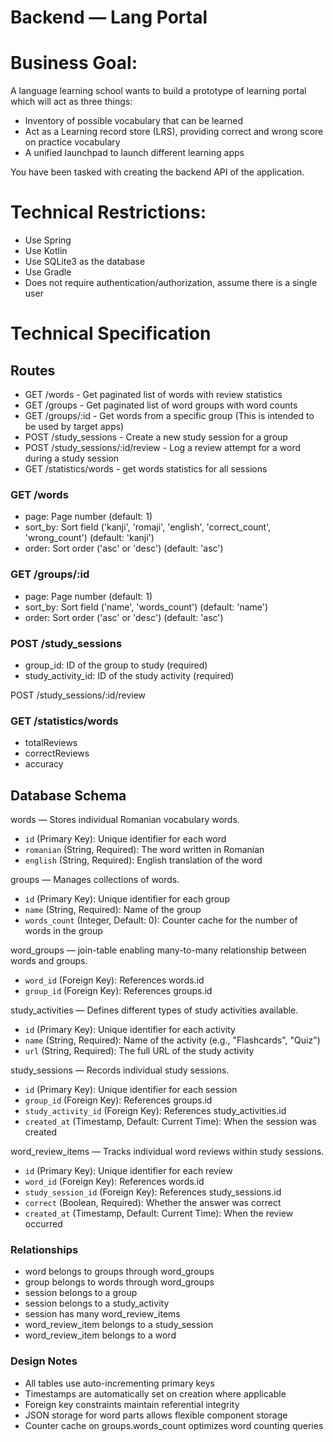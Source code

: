# Backend — Lang Portal

# Business Goal: 
A language learning school wants to build a prototype of learning portal which will act as three things:
* Inventory of possible vocabulary that can be learned
* Act as a Learning record store (LRS), providing correct and wrong score on practice vocabulary
* A unified launchpad to launch different learning apps

You have been tasked with creating the backend API of the application.

# Technical Restrictions:
* Use Spring
* Use Kotlin
* Use SQLite3 as the database
* Use Gradle
* Does not require authentication/authorization, assume there is a single user

# Technical Specification

## Routes

* GET /words - Get paginated list of words with review statistics
* GET /groups - Get paginated list of word groups with word counts
* GET /groups/:id - Get words from a specific group (This is intended to be used by target apps)
* POST /study_sessions - Create a new study session for a group
* POST /study_sessions/:id/review - Log a review attempt for a word during a study session
* GET /statistics/words - get words statistics for all sessions

### GET /words
* page: Page number (default: 1)
* sort_by: Sort field ('kanji', 'romaji', 'english', 'correct_count', 'wrong_count') (default: 'kanji')
* order: Sort order ('asc' or 'desc') (default: 'asc')

### GET /groups/:id
* page: Page number (default: 1)
* sort_by: Sort field ('name', 'words_count') (default: 'name')
* order: Sort order ('asc' or 'desc') (default: 'asc')

### POST /study_sessions
* group_id: ID of the group to study (required)
* study_activity_id: ID of the study activity (required)


POST /study_sessions/:id/review

### GET /statistics/words
* totalReviews
* correctReviews
* accuracy

## Database Schema 

words — Stores individual Romanian vocabulary words.
- `id` (Primary Key): Unique identifier for each word
- `romanian` (String, Required): The word written in Romanian
- `english` (String, Required): English translation of the word

groups — Manages collections of words.
- `id` (Primary Key): Unique identifier for each group
- `name` (String, Required): Name of the group
- `words_count` (Integer, Default: 0): Counter cache for the number of words in the group

word_groups — join-table enabling many-to-many relationship between words and groups.
- `word_id` (Foreign Key): References words.id
- `group_id` (Foreign Key): References groups.id

study_activities — Defines different types of study activities available.
- `id` (Primary Key): Unique identifier for each activity
- `name` (String, Required): Name of the activity (e.g., "Flashcards", "Quiz")
- `url` (String, Required): The full URL of the study activity

study_sessions — Records individual study sessions.
- `id` (Primary Key): Unique identifier for each session
- `group_id` (Foreign Key): References groups.id
- `study_activity_id` (Foreign Key): References study_activities.id
- `created_at` (Timestamp, Default: Current Time): When the session was created

word_review_items — Tracks individual word reviews within study sessions.
- `id` (Primary Key): Unique identifier for each review
- `word_id` (Foreign Key): References words.id
- `study_session_id` (Foreign Key): References study_sessions.id
- `correct` (Boolean, Required): Whether the answer was correct
- `created_at` (Timestamp, Default: Current Time): When the review occurred

### Relationships

* word belongs to groups through  word_groups
* group belongs to words through word_groups
* session belongs to a group
* session belongs to a study_activity
* session has many word_review_items
* word_review_item belongs to a study_session
* word_review_item belongs to a word

### Design Notes
* All tables use auto-incrementing primary keys
* Timestamps are automatically set on creation where applicable
* Foreign key constraints maintain referential integrity
* JSON storage for word parts allows flexible component storage
* Counter cache on groups.words_count optimizes word counting queries
